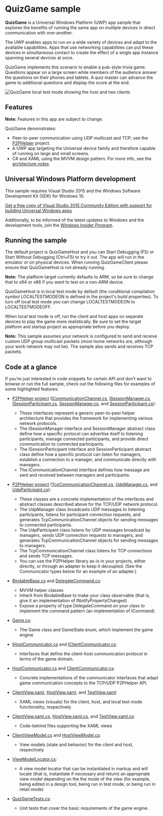 ﻿# QuizGame sample

**QuizGame** is a Universal Windows Platform (UWP) app sample that explores the benefits of running the same app on multiple devices in direct communication with one-another. 

The UWP enables apps to run on a wide variety of devices and adapt to the available capabilities. Apps that use networking capabilities can put these devices in simultaneous contact to create the effect of a single app instance spanning several devices at once.

QuizGame implements this scenario to enable a pub-style trivia game. Questions appear on a large screen while members of the audience answer the questions on their phones and tablets. A quiz master can advance the game to additional questions and display the score at the end. 

![QuizGame local test mode showing the host and two clients](QuizGame.png)

## Features

**Note:** Features in this app are subject to change.

QuizGame demonstrates:
    
* Peer-to-peer communication using UDP multicast and TCP; see the [P2PHelper](P2PHelper) project. 
* A UWP app targeting the Universal device family and therefore capable of running on large and small screens.
* C# and XAML using the MVVM design pattern. For more info, see the [architecture notes](architecture.md). 

## Universal Windows Platform development

This sample requires Visual Studio 2015 and the Windows Software Development Kit (SDK) for Windows 10. 

[Get a free copy of Visual Studio 2015 Community Edition with support for building Universal Windows apps](http://go.microsoft.com/fwlink/?LinkID=280676)

Additionally, to be informed of the latest updates to Windows and the development tools, join the [Windows Insider Program](https://insider.windows.com/ "Become a Windows Insider").

## Running the sample

The default project is QuizGameHost and you can Start Debugging (F5) or Start Without Debugging (Ctrl+F5) to try it out. The app will run in the emulator or on physical devices. When running QuizGameClient please ensure that QuizGameHost is not already running.

**Note:** The platform target currently defaults to ARM, so be sure to change that to x64 or x86 if you want to test on a non-ARM device.

QuizGameHost is in local test mode by default (the conditional compilation symbol LOCALTESTMODEON is defined in the project's build properties). To turn off local test mode you can change LOCALTESTMODEON to LOCALTESTMODEOFF.

When local test mode is off, run the client and host apps on separate devices to play the game more realistically. Be sure to set the target platform and startup project as appropriate before you deploy. 

**Note:** This sample assumes your network is configured to send and receive custom UDP group multicast packets (most home networks are, although your work network may not be). The sample also sends and receives TCP packets.

## Code at a glance

If you’re just interested in code snippets for certain API and don’t want to browse or run the full sample, check out the following files for examples of some highlighted features:

* [P2PHelper project](P2PHelper) ([ICommunicationChannel.cs](P2PHelper/ICommunicationChannel.cs#L33), [ISessionManager.cs](P2PHelper/ISessionManager.cs#L33), [ISessionParticipant.cs](P2PHelper/ISessionParticipant.cs#L33), [SessionManager.cs](P2PHelper/SessionManager.cs#L33), and [SessionParticipant.cs](P2PHelper/SessionParticipant.cs#L33)):
    - These interfaces represent a generic peer-to-peer helper architecture that provides the framework for implementing various network protocols. 
    - The ISessionManager interface and SessionManager abstract class define how a specific protocol can advertise itself to listening participants, manage connected participants, and provide direct communication to connected participants.
    - The ISessionParticipant interface and SessionParticipant abstract class define how a specific protocol can listen for managers, establish a connection to a manager, and communicate directly with managers.
    - The ICommunicationChannel interface defines how message are sent and received between managers and participants.

* [P2PHelper project](P2PHelper) ([TcpCommunicationChannel.cs](P2PHelper/TcpCommunicationChannel.cs#L35), [UdpManager.cs](P2PHelper/UdpManager.cs#L37), and [UdpParticipant.cs](P2PHelper/UdpParticipant.cs#L37)):
    - These classes are a concrete implementation of the interfaces and abstract classes described above for the TCP/UDP network protocol. 
    - The UdpManager class broadcasts UDP messages to listening participants, listens for participant connection requests, and generates TcpCommunicationChannel objects for sending messages to connected participants.
    - The UdpParticipant class listens for UDP messages broadcast by managers, sends UDP connection requests to managers, and generates TcpCommunicationChannel objects for sending messages to managers.
    - The TcpCommunicationChannel class listens for TCP connections and sends TCP messages.
    - You can use the P2PHelper library as-is in your projects, either directly, or through an adapter to keep it decoupled. (See the Communicator types below for an example of an adapter.)
    
* [BindableBase.cs](Common/BindableBase.cs#L37) and [DelegateCommand.cs](Common/DelegateCommand.cs#L55):
    - MVVM helper classes
    - Inherit from BindableBase to make your class observable (that is, give it an implementation of INotifyPropertyChanged)
    - Expose a property of type DelegateCommand on your class to implement the command pattern (an implementation of ICommand)
* [Game.cs](Model/Game.cs#L33):
    - The Game class and GameState enum, which implement the game engine
* [IHostCommunicator.cs](Model/IHostCommunicator.cs#L30) and [IClientCommunicator.cs](Model/IClientCommunicator.cs#L30):
    - Interfaces that define the client-host communication protocol in terms of the game domain.
* [HostCommunicator.cs](Model/HostCommunicator.cs#L37) and [ClientCommunicator.cs](Model/ClientCommunicator.cs#L33):
    - Concrete implementations of the communicator interfaces that adapt game communication concepts to the TCP/UDP P2PHelper API.  
* [ClientView.xaml](View/ClientView.xaml#L25), [HostView.xaml](View/HostView.xaml#L25), and [TestView.xaml](View/TestView.xaml#L25): 
    - XAML views (visuals) for the client, host, and local test mode functionality, respectively
* [ClientView.xaml.cs](View/ClientView.xaml.cs#L30), [HostView.xaml.cs](View/HostView.xaml.cs#L30), and [TestView.xaml.cs](View/TestView.xaml.cs#L30): 
    - Code-behind files supporting the XAML views
* [ClientViewModel.cs](ViewModel/ClientViewModel.cs#L35) and [HostViewModel.cs](ViewModel/HostViewModel.cs#L40):
    - View models (state and behavior) for the client and host, respectively
* [ViewModelLocator.cs](ViewModel/ViewModelLocator.cs#L32):
    - A view model locator that can be instantiated in markup and will locate (that is, instantiate if necessary and return) an appropriate view model depending on the the mode of the view (for example, being edited in a design tool, being run in test mode, or being run in retail mode)
* [QuizGameTests.cs](QuizGameTests/QuizGameTests.cs#L31):
    - Unit tests that cover the basic requirements of the game engine. 


